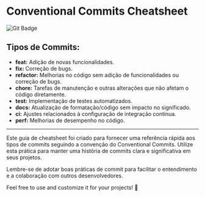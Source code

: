 # Conventional Commits Cheatsheet

![Git Badge](https://img.shields.io/badge/git-%23F05033.svg?style=for-the-badge&logo=git&logoColor=white)

## Tipos de Commits:

- **feat:** Adição de novas funcionalidades.
- **fix:** Correção de bugs.
- **refactor:** Melhorias no código sem adição de funcionalidades ou correção de bugs.
- **chore:** Tarefas de manutenção e outras alterações que não afetam o código diretamente.
- **test:** Implementação de testes automatizados.
- **docs:** Atualização de formatação/código sem impacto no significado.
- **ci:** Ajustes relacionados à configuração de integração contínua.
- **perf:** Melhorias de desempenho no código.

---

Este guia de cheatsheet foi criado para fornecer uma referência rápida aos tipos de commits seguindo a convenção do Conventional Commits. Utilize esta prática para manter uma história de commits clara e significativa em seus projetos.

Lembre-se de adotar boas práticas de commit para facilitar o entendimento e a colaboração com outros desenvolvedores.

Feel free to use and customize it for your projects! 🚀
